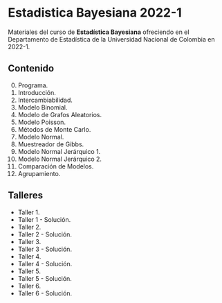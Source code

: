 # Estadistica Bayesiana 2022-1

Materiales del curso de **Estadística Bayesiana** ofreciendo en el Departamento de Estadística de la Universidad Nacional de Colombia en 2022-1.

## Contenido

0. Programa.
1. Introducción.
2. Intercambiabilidad.
3. Modelo Binomial.
4. Modelo de Grafos Aleatorios.
5. Modelo Poisson.
6. Métodos de Monte Carlo.
7. Modelo Normal.
8. Muestreador de Gibbs.
9. Modelo Normal Jerárquico 1.
10. Modelo Normal Jerárquico 2.
11. Comparación de Modelos.
12. Agrupamiento.

## Talleres 

- Taller 1.
- Taller 1 - Solución.
- Taller 2.
- Taller 2 - Solución.
- Taller 3.
- Taller 3 - Solución.
- Taller 4.
- Taller 4 - Solución.
- Taller 5.
- Taller 5 - Solución.
- Taller 6.
- Taller 6 - Solución.
